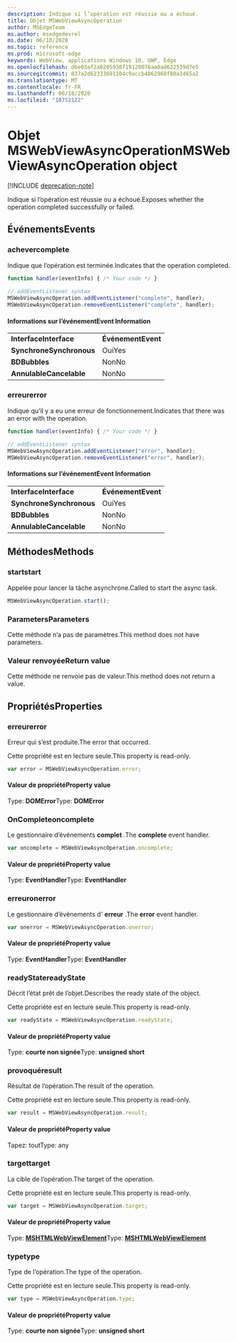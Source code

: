 ```yaml
---
description: Indique si l’opération est réussie ou a échoué.
title: Objet MSWebViewAsyncOperation
author: MSEdgeTeam
ms.author: msedgedevrel
ms.date: 06/10/2020
ms.topic: reference
ms.prod: microsoft-edge
keywords: WebView, applications Windows 10, UWP, Edge
ms.openlocfilehash: d6e03af2a0205938f19120076aa0ad622539d7e5
ms.sourcegitcommit: 037a2d62333691104c9accb4862968f80a3465a2
ms.translationtype: MT
ms.contentlocale: fr-FR
ms.lasthandoff: 06/18/2020
ms.locfileid: "10752122"
---
```

# <span data-ttu-id="08698-104">Objet MSWebViewAsyncOperation</span><span class="sxs-lookup"><span data-stu-id="08698-104">MSWebViewAsyncOperation object</span></span>  

[!INCLUDE [deprecation-note](../includes/deprecation-note.md)]  

<span data-ttu-id="08698-105">Indique si l’opération est réussie ou a échoué.</span><span class="sxs-lookup"><span data-stu-id="08698-105">Exposes whether the operation completed successfully or failed.</span></span>  

## <span data-ttu-id="08698-106">Événements</span><span class="sxs-lookup"><span data-stu-id="08698-106">Events</span></span>  

### <span data-ttu-id="08698-107">achever</span><span class="sxs-lookup"><span data-stu-id="08698-107">complete</span></span>  

<span data-ttu-id="08698-108">Indique que l’opération est terminée.</span><span class="sxs-lookup"><span data-stu-id="08698-108">Indicates that the operation completed.</span></span>  

```javascript
function handler(eventInfo) { /* Your code */ }
 
// addEventListener syntax
MSWebViewAsyncOperation.addEventListener("complete", handler);
MSWebViewAsyncOperation.removeEventListener("complete", handler);
```  

#### <span data-ttu-id="08698-109">Informations sur l’événement</span><span class="sxs-lookup"><span data-stu-id="08698-109">Event Information</span></span>  

|  |  |  
|:--- |:--- |  
| **<span data-ttu-id="08698-110">Interface</span><span class="sxs-lookup"><span data-stu-id="08698-110">Interface</span></span>** | **<span data-ttu-id="08698-111">Événement</span><span class="sxs-lookup"><span data-stu-id="08698-111">Event</span></span>** |  
| **<span data-ttu-id="08698-112">Synchrone</span><span class="sxs-lookup"><span data-stu-id="08698-112">Synchronous</span></span>** |<span data-ttu-id="08698-113">Oui</span><span class="sxs-lookup"><span data-stu-id="08698-113">Yes</span></span> |  
| **<span data-ttu-id="08698-114">BD</span><span class="sxs-lookup"><span data-stu-id="08698-114">Bubbles</span></span>** |<span data-ttu-id="08698-115">Non</span><span class="sxs-lookup"><span data-stu-id="08698-115">No</span></span> |   
| **<span data-ttu-id="08698-116">Annulable</span><span class="sxs-lookup"><span data-stu-id="08698-116">Cancelable</span></span>** |<span data-ttu-id="08698-117">Non</span><span class="sxs-lookup"><span data-stu-id="08698-117">No</span></span> |  

### <span data-ttu-id="08698-118">erreur</span><span class="sxs-lookup"><span data-stu-id="08698-118">error</span></span>  

<span data-ttu-id="08698-119">Indique qu’il y a eu une erreur de fonctionnement.</span><span class="sxs-lookup"><span data-stu-id="08698-119">Indicates that there was an error with the operation.</span></span>  

```javascript
function handler(eventInfo) { /* Your code */ }
 
// addEventListener syntax
MSWebViewAsyncOperation.addEventListener("error", handler);
MSWebViewAsyncOperation.removeEventListener("error", handler);
```  

#### <span data-ttu-id="08698-120">Informations sur l’événement</span><span class="sxs-lookup"><span data-stu-id="08698-120">Event Information</span></span>  

|  |  |  
|:--- |:--- |  
| **<span data-ttu-id="08698-121">Interface</span><span class="sxs-lookup"><span data-stu-id="08698-121">Interface</span></span>** | **<span data-ttu-id="08698-122">Événement</span><span class="sxs-lookup"><span data-stu-id="08698-122">Event</span></span>** |  
| **<span data-ttu-id="08698-123">Synchrone</span><span class="sxs-lookup"><span data-stu-id="08698-123">Synchronous</span></span>** | <span data-ttu-id="08698-124">Oui</span><span class="sxs-lookup"><span data-stu-id="08698-124">Yes</span></span> |  
| **<span data-ttu-id="08698-125">BD</span><span class="sxs-lookup"><span data-stu-id="08698-125">Bubbles</span></span>** | <span data-ttu-id="08698-126">Non</span><span class="sxs-lookup"><span data-stu-id="08698-126">No</span></span> |  
| **<span data-ttu-id="08698-127">Annulable</span><span class="sxs-lookup"><span data-stu-id="08698-127">Cancelable</span></span>** | <span data-ttu-id="08698-128">Non</span><span class="sxs-lookup"><span data-stu-id="08698-128">No</span></span> |  

## <span data-ttu-id="08698-129">Méthodes</span><span class="sxs-lookup"><span data-stu-id="08698-129">Methods</span></span>  

### <span data-ttu-id="08698-130">start</span><span class="sxs-lookup"><span data-stu-id="08698-130">start</span></span>  

<span data-ttu-id="08698-131">Appelée pour lancer la tâche asynchrone.</span><span class="sxs-lookup"><span data-stu-id="08698-131">Called to start the async task.</span></span>  

```javascript
MSWebViewAsyncOperation.start();
```  

### <span data-ttu-id="08698-132">Parameters</span><span class="sxs-lookup"><span data-stu-id="08698-132">Parameters</span></span>  

<span data-ttu-id="08698-133">Cette méthode n’a pas de paramètres.</span><span class="sxs-lookup"><span data-stu-id="08698-133">This method does not have parameters.</span></span>  

### <span data-ttu-id="08698-134">Valeur renvoyée</span><span class="sxs-lookup"><span data-stu-id="08698-134">Return value</span></span>  

<span data-ttu-id="08698-135">Cette méthode ne renvoie pas de valeur.</span><span class="sxs-lookup"><span data-stu-id="08698-135">This method does not return a value.</span></span>  

## <span data-ttu-id="08698-136">Propriétés</span><span class="sxs-lookup"><span data-stu-id="08698-136">Properties</span></span>  

### <span data-ttu-id="08698-137">erreur</span><span class="sxs-lookup"><span data-stu-id="08698-137">error</span></span>  

<span data-ttu-id="08698-138">Erreur qui s’est produite.</span><span class="sxs-lookup"><span data-stu-id="08698-138">The error that occurred.</span></span>  

<span data-ttu-id="08698-139">Cette propriété est en lecture seule.</span><span class="sxs-lookup"><span data-stu-id="08698-139">This property is read-only.</span></span>  

```javascript
var error = MSWebViewAsyncOperation.error;
```  

#### <span data-ttu-id="08698-140">Valeur de propriété</span><span class="sxs-lookup"><span data-stu-id="08698-140">Property value</span></span>  

<span data-ttu-id="08698-141">Type: **DOMError**</span><span class="sxs-lookup"><span data-stu-id="08698-141">Type: **DOMError**</span></span>  

### <span data-ttu-id="08698-142">OnComplete</span><span class="sxs-lookup"><span data-stu-id="08698-142">oncomplete</span></span>  

<span data-ttu-id="08698-143">Le gestionnaire d’événements **complet** .</span><span class="sxs-lookup"><span data-stu-id="08698-143">The **complete** event handler.</span></span>  

```javascript
var oncomplete = MSWebViewAsyncOperation.oncomplete;
```  

#### <span data-ttu-id="08698-144">Valeur de propriété</span><span class="sxs-lookup"><span data-stu-id="08698-144">Property value</span></span>  

<span data-ttu-id="08698-145">Type: **EventHandler**</span><span class="sxs-lookup"><span data-stu-id="08698-145">Type: **EventHandler**</span></span>  

### <span data-ttu-id="08698-146">erreur</span><span class="sxs-lookup"><span data-stu-id="08698-146">onerror</span></span>  

<span data-ttu-id="08698-147">Le gestionnaire d’événements d' **erreur** .</span><span class="sxs-lookup"><span data-stu-id="08698-147">The **error** event handler.</span></span>  

```javascript
var onerror = MSWebViewAsyncOperation.onerror;
```  

#### <span data-ttu-id="08698-148">Valeur de propriété</span><span class="sxs-lookup"><span data-stu-id="08698-148">Property value</span></span>  

<span data-ttu-id="08698-149">Type: **EventHandler**</span><span class="sxs-lookup"><span data-stu-id="08698-149">Type: **EventHandler**</span></span>  

### <span data-ttu-id="08698-150">readyState</span><span class="sxs-lookup"><span data-stu-id="08698-150">readyState</span></span>  

<span data-ttu-id="08698-151">Décrit l’état prêt de l’objet.</span><span class="sxs-lookup"><span data-stu-id="08698-151">Describes the ready state of the object.</span></span>  

<span data-ttu-id="08698-152">Cette propriété est en lecture seule.</span><span class="sxs-lookup"><span data-stu-id="08698-152">This property is read-only.</span></span>  

```javascript
var readyState = MSWebViewAsyncOperation.readyState;
```  

#### <span data-ttu-id="08698-153">Valeur de propriété</span><span class="sxs-lookup"><span data-stu-id="08698-153">Property value</span></span>  

<span data-ttu-id="08698-154">Type: **courte non signée**</span><span class="sxs-lookup"><span data-stu-id="08698-154">Type: **unsigned short**</span></span>  

### <span data-ttu-id="08698-155">provoqué</span><span class="sxs-lookup"><span data-stu-id="08698-155">result</span></span>  

<span data-ttu-id="08698-156">Résultat de l’opération.</span><span class="sxs-lookup"><span data-stu-id="08698-156">The result of the operation.</span></span>  

<span data-ttu-id="08698-157">Cette propriété est en lecture seule.</span><span class="sxs-lookup"><span data-stu-id="08698-157">This property is read-only.</span></span>  

```javascript
var result = MSWebViewAsyncOperation.result;
```  

#### <span data-ttu-id="08698-158">Valeur de propriété</span><span class="sxs-lookup"><span data-stu-id="08698-158">Property value</span></span>  

<span data-ttu-id="08698-159">Tapez: tout</span><span class="sxs-lookup"><span data-stu-id="08698-159">Type: any</span></span>  

### <span data-ttu-id="08698-160">target</span><span class="sxs-lookup"><span data-stu-id="08698-160">target</span></span>  

<span data-ttu-id="08698-161">La cible de l’opération.</span><span class="sxs-lookup"><span data-stu-id="08698-161">The target of the operation.</span></span>  

<span data-ttu-id="08698-162">Cette propriété est en lecture seule.</span><span class="sxs-lookup"><span data-stu-id="08698-162">This property is read-only.</span></span>  

```javascript
var target = MSWebViewAsyncOperation.target;
```  

#### <span data-ttu-id="08698-163">Valeur de propriété</span><span class="sxs-lookup"><span data-stu-id="08698-163">Property value</span></span>  

<span data-ttu-id="08698-164">Type: [ **MSHTMLWebViewElement**](../webview.md)</span><span class="sxs-lookup"><span data-stu-id="08698-164">Type: [**MSHTMLWebViewElement**](../webview.md)</span></span>  

### <span data-ttu-id="08698-165">type</span><span class="sxs-lookup"><span data-stu-id="08698-165">type</span></span>  

<span data-ttu-id="08698-166">Type de l’opération.</span><span class="sxs-lookup"><span data-stu-id="08698-166">The type of the operation.</span></span>  

<span data-ttu-id="08698-167">Cette propriété est en lecture seule.</span><span class="sxs-lookup"><span data-stu-id="08698-167">This property is read-only.</span></span>  

```javascript
var type = MSWebViewAsyncOperation.type;
```  

#### <span data-ttu-id="08698-168">Valeur de propriété</span><span class="sxs-lookup"><span data-stu-id="08698-168">Property value</span></span>  

<span data-ttu-id="08698-169">Type: **courte non signée**</span><span class="sxs-lookup"><span data-stu-id="08698-169">Type: **unsigned short**</span></span>  
